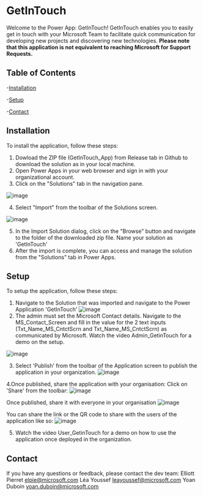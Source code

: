 # GetInTouch
Welcome to the Power App: GetInTouch! GetInTouch enables you to easily get in touch with your Microsoft Team to facilitate quick communication for developing new projects and discovering new technologies. **Please note that this application is not equivalent to reaching Microsoft for Support Requests.** 
 
## Table of Contents
-[Installation](#installation)

-[Setup](#setup)

-[Contact](#contact)


## Installation
To install the application, follow these steps:
1. Dowload the ZIP file (GetInTouch_App) from Release tab in Github to download the solution as in your local machine.
2. Open Power Apps in your web browser and sign in with your organizational account.
3. Click on the "Solutions" tab in the navigation pane.

 ![image](https://github.com/YoanSchutte/GetInTouch/assets/117742131/431029b6-fc86-4d60-89f2-6813b069977b)


4. Select "Import" from the toolbar of the Solutions screen.

  ![image](https://github.com/YoanSchutte/GetInTouch/assets/117742131/9fceded3-8266-4c30-9166-9cdf88d929cb)
 

5. In the Import Solution dialog, click on the "Browse" button and navigate to the folder of the downloaded zip file. Name your solution as 'GetInTouch'
7. After the import is complete, you can access and manage the solution from the "Solutions" tab in Power Apps.
 
 
 
## Setup
To setup the application, follow these steps:
1. Navigate to the Solution that was imported and navigate to the Power Application 'GetInTouch'
 ![image](https://github.com/YoanSchutte/GetInTouch/assets/117742131/2bd7f977-2de6-402d-96d8-f5e17c1e9483)
2. The admin must set the Microsoft Contact details. Navigate to the MS_Contact_Screen and fill in the value for the 2 text inputs (Txt_Name_MS_CntctScrn and  Txt_Name_MS_CntctScrn) as communicated by Microsoft. Watch the video Admin_GetinTouch for a demo on the setup.

 ![image](https://github.com/YoanSchutte/GetInTouch/assets/117742131/51676199-f4eb-44db-a66d-a2a29ff2157c)


3. Select 'Publish' from the toolbar of the Application screen to publish the application in your organization.
 ![image](https://github.com/YoanSchutte/GetInTouch/assets/117742131/3806870f-1f08-4eea-bd28-c03c6e3172cf)
 

4.Once published, share the application with your organisation:
 Click on 'Share' from the toolbar:
 ![image](https://github.com/YoanSchutte/GetInTouch/assets/117742131/c435278c-ee4f-4ad4-8ded-a320b82bf08d)

 Once published, share it with everyone in your organisation
 ![image](https://github.com/YoanSchutte/GetInTouch/assets/117742131/50e37824-17a2-4ac8-9e1c-7f2a837c8526)

 You can share the link or the QR code to share with the users of the application like so:
 ![image](https://github.com/YoanSchutte/GetInTouch/assets/117742131/ce3b0509-cd4e-4dc5-9ad7-433feba26b35)

5. Watch the video User_GetinTouch for a demo on how to use the application once deployed in the organization.

## Contact
If you have any questions or feedback, please contact the dev team:
Elliott Pierret elpie@microsoft.com
Léa Youssef leayoussef@microsoft.com
Yoan Duboin yoan.duboin@microsoft.com
